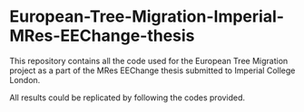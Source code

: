 # European-Tree-Migration-Imperial-MRes-EEChange-thesis
This repository contains all the code used for the European Tree Migration project as a part of the MRes EEChange thesis submitted to Imperial College London.

All results could be replicated by following the codes provided.
